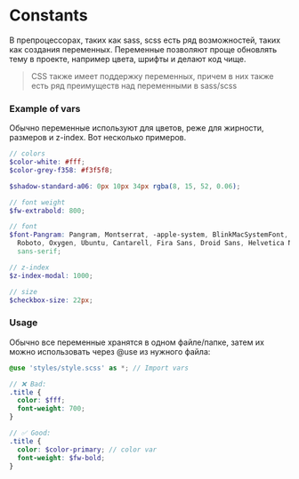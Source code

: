# Constants

В препроцессорах, таких как sass, scss есть ряд возможностей, таких как создания переменных. Переменные позволяют проще обновлять тему в проекте, например цвета, шрифты и делают код чище.

> CSS также имеет поддержку переменных, причем в них также есть ряд преимуществ над переменными в sass/scss

### Example of vars

Обычно переменные используют для цветов, реже для жирности, размеров и z-index. Вот несколько примеров.

```scss
// colors
$color-white: #fff;
$color-grey-f358: #f3f5f8;

$shadow-standard-a06: 0px 10px 34px rgba(8, 15, 52, 0.06);

// font weight
$fw-extrabold: 800;

// font 
$font-Pangram: Pangram, Montserrat, -apple-system, BlinkMacSystemFont, Segoe UI,
  Roboto, Oxygen, Ubuntu, Cantarell, Fira Sans, Droid Sans, Helvetica Neue,
  sans-serif;

// z-index
$z-index-modal: 1000;

// size
$checkbox-size: 22px;
```

### Usage

Обычно все переменные хранятся в одном файле/папке, затем их можно использовать через @use из нужного файла:

```scss
@use 'styles/style.scss' as *; // Import vars

// ❌ Bad:
.title {
  color: $fff;
  font-weight: 700;
}

// ✅ Good:
.title {
  color: $color-primary; // color var
  font-weight: $fw-bold;
}

```